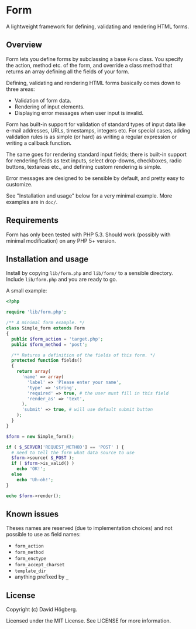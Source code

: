 Form
====

A lightweight framework for defining, validating and rendering HTML forms.

## Overview

Form lets you define forms by subclassing a base `Form` class. You specify the
action, method etc. of the form, and override a class method that returns an
array defining all the fields of your form.

Defining, validating and rendering HTML forms basically comes down to three
areas:

  * Validation of form data.
  * Rendering of input elements.
  * Displaying error messages when user input is invalid.

Form has built-in support for validation of standard types of input data like
e-mail addresses, URLs, timestamps, integers etc. For special cases, adding
validation rules is as simple (or hard) as writing a regular expression or
writing a callback function.

The same goes for rendering standard input fields; there is built-in support
for rendering fields as text inputs, select drop-downs, checkboxes, radio
buttons, textareas etc., and defining custom rendering is simple.

Error messages are designed to be sensible by default, and pretty easy to
customize.

See "Installation and usage" below for a very minimal example. More examples
are in `doc/`.

## Requirements

Form has only been tested with PHP 5.3. Should work (possibly with minimal
modification) on any PHP 5+ version.

## Installation and usage

Install by copying `lib/form.php` and `lib/form/` to a sensible directory.
Include `lib/form.php` and you are ready to go.

A small example:

```php
<?php

require 'lib/form.php';

/** A minimal form example. */
class Simple_form extends Form
{
  public $form_action = 'target.php';
  public $form_method = 'post';

  /** Returns a definition of the fields of this form. */
  protected function fields()
  {
    return array(
      'name' => array(
        'label' => 'Please enter your name',
        'type' => 'string',
        'required' => true, # the user must fill in this field
        'render_as' => 'text',
      ),
      'submit' => true, # will use default submit button
    );
  }
}

$form = new Simple_form();

if ( $_SERVER['REQUEST_METHOD'] == 'POST' ) {
  # need to tell the form what data source to use
  $form->source( $_POST );
  if ( $form->is_valid() )
    echo 'OK!';
  else
    echo 'Uh-oh!';
}

echo $form->render();
```

## Known issues

Theses names are reserved (due to implementation choices) and not possible to
use as field names:

  * `form_action`
  * `form_method`
  * `form_enctype`
  * `form_accept_charset`
  * `template_dir`
  * anything prefixed by `_`

## License

Copyright (c) David Högberg.

Licensed under the MIT License. See LICENSE for more information.
